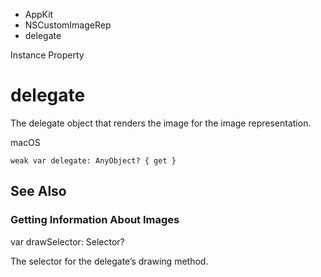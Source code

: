 

- AppKit
- NSCustomImageRep
-  delegate 

Instance Property

# delegate

The delegate object that renders the image for the image representation.

macOS

``` source
weak var delegate: AnyObject? { get }
```

## See Also

### Getting Information About Images

var drawSelector: Selector?

The selector for the delegate’s drawing method.

